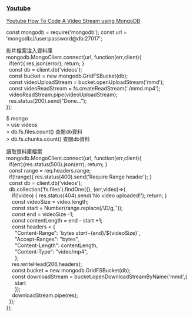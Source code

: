 
### [Youtube ](https://www.youtube.com/playlist?list=PL7XcC35Z6WFB3L2xLVV3S4bG_Z37MqcRe)  







[Youtube How To Code A Video Stream using MongoDB](https://www.youtube.com/watch?v=y6Z-SZt-Xvw&list=PL7XcC35Z6WFB3L2xLVV3S4bG_Z37MqcRe&index=2&ab_channel=AbdisalanCodesAbdisalanCodes)  

const mongodb = require('mongodb');
const url = 'mongodb://user:password@db:27017';  

影片檔案注入資料庫  
mongodb.MongoClient.connect(url, function(err,client){  
&nbsp; if(err){ res.json(error); return; }  
&nbsp; const db = client.db('videos');  
&nbsp; const bucket = new mongodb.GridFSBucket(db);  
&nbsp; const videoUploadStream = bucket.openUploadStream('mmd');  
&nbsp; const videoReadStream = fs.createReadStream('./mmd.mp4');  
&nbsp; videoReadStream.pipe(videoUploadStream);  
&nbsp; res.status(200).send("Done...");  
});

$ mongo  
\> use videos  
\> db.fs.files.count()  查閱db資料   
\> db.fs.chunks.count()  查閱db資料  

讀取資料庫檔案  
mongodb.MongoClient.connect(url, function(err,client){  
&nbsp; if(err){res.status(500).json(err); return; }  
&nbsp; const range = req.headers.range;  
&nbsp; if(!range){ res.status(400).send('Require Range header'); }  
&nbsp; const db = client.db('videos');  
&nbsp; db.collection('fs.files').findOne({}, (err,video)=>{  
&nbsp; &nbsp; if(!video) { res.status(404).send('No video uploaded!'); return; }  
&nbsp; &nbsp; const videoSize = video.length;  
&nbsp; &nbsp; const start = Number(range.replace(/\D/g,''));  
&nbsp; &nbsp; const end = videoSize -1;  
&nbsp; &nbsp; const contentLength = end - start +1;  
&nbsp; &nbsp; const headers = {  
&nbsp; &nbsp; &nbsp; "Content-Range": \`bytes ${start}-${end}/${videoSize}\`,  
&nbsp; &nbsp; &nbsp; "Accept-Ranges": "bytes",  
&nbsp; &nbsp; &nbsp; "Content-Length": contentLength,  
&nbsp; &nbsp; &nbsp; "Content-Type": "video/mp4",  
&nbsp; &nbsp; &nbsp; };  
&nbsp; &nbsp; res.writeHead(206,headers);  
&nbsp; &nbsp; const bucket = new mongodb.GridFSBucket(db);  
&nbsp; &nbsp; const downloadStream = bucket.openDownloadStreamByName('mmd',{  
&nbsp; &nbsp; &nbsp; start  
&nbsp; &nbsp; &nbsp; });  
&nbsp; &nbsp; downloadStream.pipe(res);  
&nbsp; });  
});  








